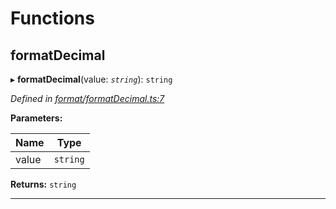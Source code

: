

# Functions

<a id="formatdecimal"></a>

##  formatDecimal

▸ **formatDecimal**(value: *`string`*): `string`

*Defined in [format/formatDecimal.ts:7](https://github.com/polkadot-js/common/blob/6907add/packages/util/src/format/formatDecimal.ts#L7)*

**Parameters:**

| Name | Type |
| ------ | ------ |
| value | `string` |

**Returns:** `string`

___

